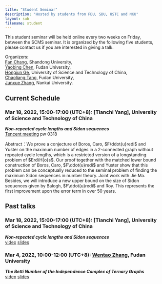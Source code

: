 ```yaml
---
title: "Student Seminar"
description: "Hosted by students from FDU, SDU, USTC and NKU"
layout: sub
filename: student
--- 
```


This student seminar will be held online every two weeks on Friday, between the SCMS seminar. It is organized by the following five students, please contact us if you are interested in giving a talk.

Organizers: <br>
[Fan Chang](mailto:fchang@mail.sdu.edu.cn), Shandong University, <br>
[Yaobing Chen](mailto:ybchen21@m.fudan.edu.cn), Fudan University, <br>
[Hongjun Ge](mailto:ghj17000225@mail.ustc.edu.cn), University of Science and Technology of China, <br>
[Chaoliang Tang](mailto:cltang17@fudan.edu.cn), Fudan University, <br>
[Junxue Zhang](mailto:jxuezhang@163.com), Nankai University. <br>

## Current Schedule
### Mar 18, 2022, 15:00-17:00 (UTC+8): [Tianchi Yang], University of Science and Technology of China    
_**Non-repeated cycle lengths and Sidon sequences**_      
[Tencent meeting](https://meeting.tencent.com/dm/DXDklrNRY5Cg) pw 0318

Abstract：We prove a conjecture of Boros, Caro, $F\ddot{u}redi$ and Yuster on the maximum number of edges in a 2-connected graph without repeated cycle lengths, which is a restricted version of a longstanding problem of $Erd\H{o}s$. Our proof together with the matched lower bound construction of Boros, Caro, $F\ddot{u}redi$ and Yuster show that this problem can be conceptually reduced to the seminal problem of finding the maximum Sidon sequences in number theory. Joint work with Jie Ma. Besides, we will introduce a new upper bound on the size of Sidon sequences given by Balogh, $F\ddot{u}redi$ and Roy. This represents the first improvement upon the error term in over 50 years.

## Past talks
### Mar 18, 2022, 15:00-17:00 (UTC+8): [Tianchi Yang], University of Science and Technology of China    
_**Non-repeated cycle lengths and Sidon sequences**_     
[video](https://)     [slides]()
### Mar 4, 2022, 10:00-12:00 (UTC+8): [Wentao Zhang](mailto:wtzhang20@fudan.edu.cn), Fudan University    
_**The Betti Number of the Independence Complex of Ternary Graphs**_   
[video](https://meeting.tencent.com/user-center/shared-record-info?id=c8325b8d-0ad6-443f-8e2f-2c9aad2a97a7&click_source_for_middle_login=1)     [slides](./slides/2022/The_betty_number_of_the_independence_complex_of_ternary_graphs_20220304.pdf)

